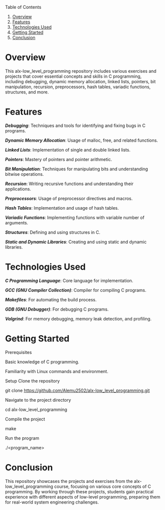 Table of Contents

1. [Overview](#overview)
2. [Features](#features)
3. [Technologies Used](#technologies-used)
4. [Getting Started](#getting-started)
5. [Conclusion](#conclusion)

# Overview

This alx-low_level_programming repository includes various exercises and projects that cover essential concepts and skills in C programming, including debugging, dynamic memory allocation, linked lists, pointers, bit manipulation, recursion, preprocessors, hash tables, variadic functions, structures, and more.

# Features

***Debugging***: Techniques and tools for identifying and fixing bugs in C programs.

***Dynamic Memory Allocation***: Usage of malloc, free, and related functions.

***Linked Lists***: Implementation of single and double linked lists.

***Pointers***: Mastery of pointers and pointer arithmetic.

***Bit Manipulation***: Techniques for manipulating bits and understanding bitwise operations.

***Recursion***: Writing recursive functions and understanding their applications.

***Preprocessors***: Usage of preprocessor directives and macros.

***Hash Tables***: Implementation and usage of hash tables.

***Variadic Functions***: Implementing functions with variable number of arguments.

***Structures***: Defining and using structures in C.

***Static and Dynamic Libraries***: Creating and using static and dynamic libraries.

# Technologies Used

***C Programming Language***: Core language for implementation.

***GCC (GNU Compiler Collection)***: Compiler for compiling C programs.

***Makefiles***: For automating the build process.

***GDB (GNU Debugger)***: For debugging C programs.

***Valgrind***: For memory debugging, memory leak detection, and profiling.

# Getting Started

Prerequisites

Basic knowledge of C programming.

Familiarity with Linux commands and environment.

Setup
Clone the repository

git clone https://github.com/Alemu2502/alx-low_level_programming.git

Navigate to the project directory

cd alx-low_level_programming

Compile the project

make

Run the program

./<program_name>

# Conclusion

This repository showcases the projects and exercises from the alx-low_level_programming course, focusing on various core concepts of C programming. By working through these projects, students gain practical experience with different aspects of low-level programming, preparing them for real-world system engineering challenges.